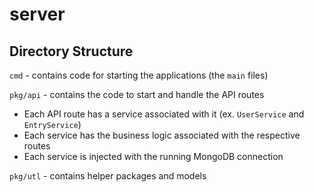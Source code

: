 # server

## Directory Structure
`cmd` - contains code for starting the applications (the `main` files)

`pkg/api` - contains the code to start and handle the API routes
- Each API route has a service associated with it (ex. `UserService` and `EntryService`)
- Each service has the business logic associated with the respective routes
- Each service is injected with the running MongoDB connection

`pkg/utl` - contains helper packages and models
